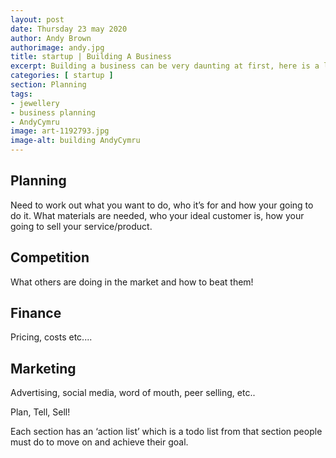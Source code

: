 ```yaml
---
layout: post
date: Thursday 23 may 2020
author: Andy Brown
authorimage: andy.jpg
title: startup | Building A Business
excerpt: Building a business can be very daunting at first, here is a little guide to get you started and help you on your way.
categories: [ startup ]
section: Planning
tags:
- jewellery
- business planning
- AndyCymru
image: art-1192793.jpg
image-alt: building AndyCymru
---
```


## Planning
Need to work out what you want to do, who it’s for and how your going to do it.
What materials are needed, who your ideal customer is, how your going to sell your service/product.

## Competition
What others are doing in the market and how to beat them!

## Finance
Pricing, costs etc....

## Marketing
Advertising, social media, word of mouth, peer selling, etc..




Plan, Tell, Sell!


Each section has an ‘action list’ which is a todo list from that section people must do to move on and achieve their goal.